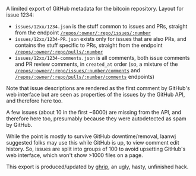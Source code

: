 A limited export of GitHub metadata for the bitcoin repository.  Layout for
issue 1234:

 * `issues/12xx/1234.json` is the stuff common to issues and PRs, straight from
   the endpoint [`/repos/:owner/:repo/issues/:number`][issue]
 * `issues/12xx/1234-PR.json` exists only for issues that are also PRs, and
   contains the stuff specific to PRs, straight from the endpoint
   [`/repos/:owner/:repo/pulls/:number`][pull]
 * `issues/12xx/1234-comments.json` is all comments, both issue comments and PR
   review comments, in `created_at` order (so, a mixture of the
   [`/repos/:owner/:repo/issues/:number/comments`][comments] and
   [`/repos/:owner/:repo/pulls/:number/comments`][reviews] endpoints)

Note that issue descriptions are rendered as the first comment by GitHub's web
interface but are seen as properties of the issues by the GitHub API, and
therefore here too.

A few issues (about 10 in the first ~6000) are missing from the API, and
therefore here too, presumably because they were autodetected as spam by
GitHub.

While the point is mostly to survive GitHub downtime/removal, laanwj suggested
folks may use this while GitHub is up, to view comment edit history.  So,
issues are split into groups of 100 to avoid upsetting GitHub's web interface,
which won't show >1000 files on a page.

This export is produced/updated by [ghrip], an ugly, hasty, unfinished hack.

 [issue]: https://developer.github.com/v3/issues/#get-a-single-issue
 [pull]: https://developer.github.com/v3/pulls/#get-a-single-pull-request
 [comments]: https://developer.github.com/v3/issues/comments/#list-comments-on-an-issue
 [reviews]: https://developer.github.com/v3/pulls/comments/#list-comments-on-a-pull-request
 [ghrip]: https://github.com/zw/ghrip
